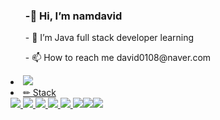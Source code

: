 
  <ul><h3>-👋 Hi, I’m namdavid</h3></ul>
  <ul>- 🌱 I’m Java full stack developer learning</ul>
  <ul>- 📫 How to reach me david0108@naver.com</ul>
<li>
<a href="https://www.notion.so/a8704ed93ab44bdd9bced532e9d17647">
  <img src="https://img.shields.io/badge/Notion-000000?style=for-the-badge&logo=notion&logoColor=white" style="max-width: 75%;">
  </li><!--Notion -->
<li>
  ✏ Stack<br>
<img src="https://camo.githubusercontent.com/e2e8ed9260a77781891a184b7870750df4220796c931b009c327b4445b608c57/68747470733a2f2f696d672e736869656c64732e696f2f62616467652f507974686f6e2d3337373641423f7374796c653d666f722d7468652d6261646765266c6f676f3d507974686f6e266c6f676f436f6c6f723d7768697465" data-canonical-src="https://img.shields.io/badge/Python-3776AB?style=for-the-badge&amp;logo=Python&amp;logoColor=white" style="max-width: 75%;"> <!-- python --> <img src="https://camo.githubusercontent.com/d61eb16e74c265915596a84a51d5b50229367ad16915ca42da51f1a021bb3750/68747470733a2f2f696d672e736869656c64732e696f2f62616467652f6d7973716c2d3434373941313f7374796c653d666f722d7468652d6261646765266c6f676f3d6d7973716c266c6f676f436f6c6f723d7768697465" data-canonical-src="https://img.shields.io/badge/mysql-4479A1?style=for-the-badge&amp;logo=mysql&amp;logoColor=white" style="max-width: 75%;"> <!-- mysql--> <img src="https://img.shields.io/badge/Spring-6DB33F?style=for-the-badge&logo=spring&logoColor=white" style="max-width: 75%;"> <!-- spring--> <img src="https://img.shields.io/badge/JavaScript-F7DF1E?style=for-the-badge&logo=JavaScript&logoColor=white" style="max-width: 75%;"> <!--JAVASCRIPT --> <img src="https://img.shields.io/badge/Java-ED8B00?style=for-the-badge&logo=openjdk&logoColor=white" style="max-width: 75%;"><!-- JAVA--> <img src="https://img.shields.io/badge/jQuery-0769AD?style=for-the-badge&logo=jquery&logoColor=white" style="max-width: 75%;"><!-- JQUERY--><img src="https://img.shields.io/badge/Eclipse-2C2255?style=for-the-badge&logo=eclipse&logoColor=white" style="max-width: 75%;"><!--Eclipse --><img src="https://img.shields.io/badge/Visual_Studio_Code-0078D4?style=for-the-badge&logo=visual%20studio%20code&logoColor=white" style="max-width: 75%;"><!--vscode -->
</li>

